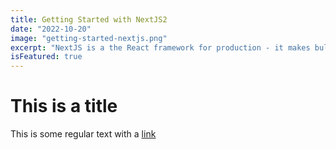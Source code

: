 ```yaml
---
title: Getting Started with NextJS2
date: "2022-10-20"
image: "getting-started-nextjs.png"
excerpt: "NextJS is a the React framework for production - it makes buliding fullstack React apps and sites a breeze and ships with built-in SSR."
isFeatured: true
---
```


# This is a title

This is some regular text with a [link](https://google.com)
